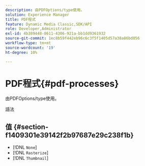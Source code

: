 ```yaml
---
description: 由PDFOptions/type使用。
solution: Experience Manager
title: PDF程式
feature: Dynamic Media Classic,SDK/API
role: Developer,Administrator
exl-id: 4b389448-8611-4306-921a-bb1dd9361932
source-git-commit: 1ec8b59f442eb96c6c3f5f1405d57a38a86bd056
workflow-type: tm+mt
source-wordcount: '19'
ht-degree: 10%

---
```


# PDF程式{#pdf-processes}

由PDFOptions/type使用。

語法

## 值 {#section-f1409301e39142f2b97687e29c238f1b}

* [!DNL `None`]
* [!DNL `Rasterize`]
* [!DNL `Thumbnail`]
